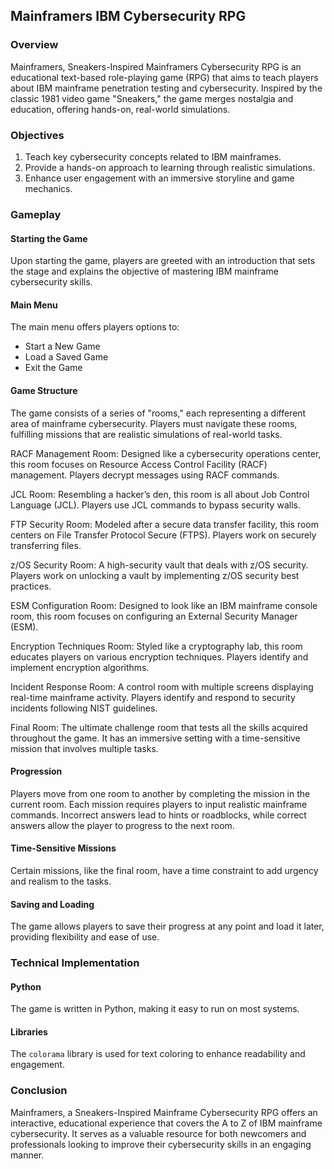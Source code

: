 ## Mainframers IBM Cybersecurity RPG

### Overview

Mainframers, Sneakers-Inspired Mainframers Cybersecurity RPG is an educational text-based role-playing game (RPG) that aims to teach players about IBM mainframe penetration testing and cybersecurity. Inspired by the classic 1981 video game "Sneakers," the game merges nostalgia and education, offering hands-on, real-world simulations.

### Objectives

1. Teach key cybersecurity concepts related to IBM mainframes.
2. Provide a hands-on approach to learning through realistic simulations.
3. Enhance user engagement with an immersive storyline and game mechanics.

### Gameplay

#### Starting the Game
Upon starting the game, players are greeted with an introduction that sets the stage and explains the objective of mastering IBM mainframe cybersecurity skills. 

#### Main Menu
The main menu offers players options to:
- Start a New Game
- Load a Saved Game
- Exit the Game

#### Game Structure
The game consists of a series of "rooms," each representing a different area of mainframe cybersecurity. Players must navigate these rooms, fulfilling missions that are realistic simulations of real-world tasks.

RACF Management Room: Designed like a cybersecurity operations center, this room focuses on Resource Access Control Facility (RACF) management. Players decrypt messages using RACF commands.

JCL Room: Resembling a hacker’s den, this room is all about Job Control Language (JCL). Players use JCL commands to bypass security walls.

FTP Security Room: Modeled after a secure data transfer facility, this room centers on File Transfer Protocol Secure (FTPS). Players work on securely transferring files.

z/OS Security Room: A high-security vault that deals with z/OS security. Players work on unlocking a vault by implementing z/OS security best practices.

ESM Configuration Room: Designed to look like an IBM mainframe console room, this room focuses on configuring an External Security Manager (ESM).

Encryption Techniques Room: Styled like a cryptography lab, this room educates players on various encryption techniques. Players identify and implement encryption algorithms.

Incident Response Room: A control room with multiple screens displaying real-time mainframe activity. Players identify and respond to security incidents following NIST guidelines.

Final Room: The ultimate challenge room that tests all the skills acquired throughout the game. It has an immersive setting with a time-sensitive mission that involves multiple tasks.

#### Progression
Players move from one room to another by completing the mission in the current room. Each mission requires players to input realistic mainframe commands. Incorrect answers lead to hints or roadblocks, while correct answers allow the player to progress to the next room. 

#### Time-Sensitive Missions
Certain missions, like the final room, have a time constraint to add urgency and realism to the tasks.

#### Saving and Loading
The game allows players to save their progress at any point and load it later, providing flexibility and ease of use.

### Technical Implementation

#### Python
The game is written in Python, making it easy to run on most systems.

#### Libraries
The `colorama` library is used for text coloring to enhance readability and engagement.

### Conclusion

Mainframers, a Sneakers-Inspired Mainframe Cybersecurity RPG offers an interactive, educational experience that covers the A to Z of IBM mainframe cybersecurity. It serves as a valuable resource for both newcomers and professionals looking to improve their cybersecurity skills in an engaging manner.
